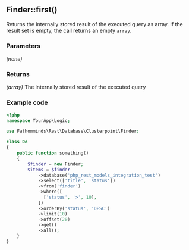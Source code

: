 ## Finder::first() ##

Returns the internally stored result of the executed query as array. If the result set is empty, the call returns an empty `array`.

### Parameters ###

*(none)*

### Returns ###

*(array)* The internally stored result of the executed query

### Example code ###

```php
<?php
namespace YourApp\Logic;

use Fathomminds\Rest\Database\Clusterpoint\Finder;

class Do
{
    public function something()
    {
        $finder = new Finder;
        $items = $finder
            ->database('php_rest_models_integration_test')
            ->select(['title', 'status'])
            ->from('finder')
            ->where([
              ['status', '>', 10],
            ])
            ->orderBy('status', 'DESC')
            ->limit(10)
            ->offset(20)
            ->get()
            ->all();
    }
}

```
